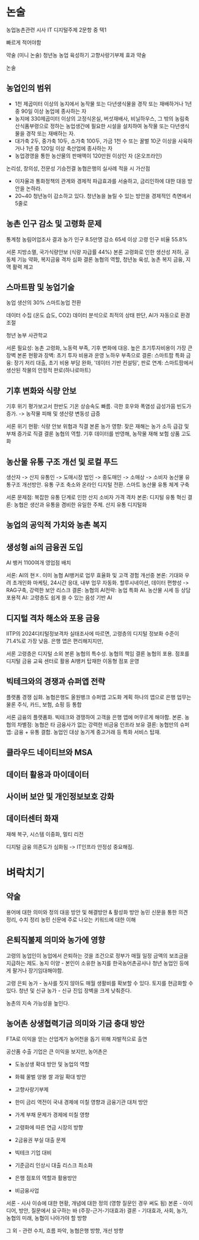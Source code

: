 
# 논술
농업농촌관련 시사
IT 디지털주제 2문항 중 택1

빠르게 적어야함


약술 (미니 논술)
청년농 농업 육성하기
고향사랑기부제 효과 약술

논술

## 농업인의 범위
- 1천 제곱미터 이상의 농지에서 농작물 또는 다년생식물을 경작 또는 재배하거나 1년 중 90일 이상 농업에 종사하는 자
- 농지에 330제곱미터 이상의 고정식온실, 버섯재배사, 비닐하우스, 그 밖의 농림축산식품부령으로 정하는 농업생간에 필요한 시설을 설치하여 농작물 또는 다년생식물을 경작 또는 재배하는 자.
- 대가축 2두, 중가축 10두, 소가축 100두, 가금 1천 수 또는 꿀벌 10군 이상을 사육하거나 1년 중 120일 이상 축산업에 종사하는 자
- 농업경영을 통한 농산물의 판매액이 120만원 이상인 자 (온오프라인)


논리성, 창의성, 전문성
기승전결
농협은행의 실사례 적을 시 가산점

- 이자율과 통화정책의 관계와 경제적 파급효과를 서술하고, 금리인하에 대한 대응 방안을 논하라.
- 20~40 청년농이 감소하고 있다. 청년농을 늘릴 수 있는 방안을 경제적인 측면에서 5줄로

## 농촌 인구 감소 및 고령화 문제

통계청 농림어업조사 결과 농가 인구 8.5만명 감소
65세 이상 고령 인구 비율 55.8%

서론 지방소멸, 국가식량안보 (식량 자급률 44%)
본론 고령화로 인한 생산성 저하, 공동체 기능 약화, 복지금융 격차 심화
결론 농협의 역할, 청년농 육성, 농촌 복지 금융, 지역 활력 제고
## 스마트팜 및 농업기술
농업 생산의 30% 스마트농업 전환

데이터 수집 (온도 습도, CO2) 데이터 분석으로 최적의 상태 판단, AI가 자동으로 환경 조절

청년 농부 사관학교

서론 필요성: 농촌 고령화, 노동력 부족, 기후 변화에 대응. 높은 초기투자비용이 가장 큰 장벽
본론 현황과 장벽: 초기 투자 비용과 운영 노하우 부족으로 
결론: 스마트팜 특화 금융: 장기 저리 대출, 초기 비용 부담 완화, '데이터 기반 컨설팅', 판로 연계: 스마트팜에서 생산된 작물의 안정적 판로(하나로마트)

## 기후 변화와 식량 안보
기후 위기 평가보고서 한반도 기온 상승속도 빠름. 극한 호우와 폭염성 급성가뭄 빈도가 증가. -> 농작물 피해 및 생산량 변동성 급증

서론 위기 현황: 식량 안보 위협과 직결
본론 농가 영향: 잦은 재해는 농가 소득 급감 및 부채 증가로 직결
결론 농협의 역할. 기후 데이터를 반영해, 농작물 재해 보험 상품 고도화

## 농산물 유통 구조 개선 및 로컬 푸드
생산자 -> 산지 유통인 -> 도매시장 법인 -> 중도매인 -> 소매상 -> 소비자
농산물 유통구조 개선방안. 
유통 구조 축소와 온라인 디지털 전환. 스마트 농산물 유통 체계 구축

서론 문제점: 복잡한 유통 단계로 인한 산지 소비자 가격 격차
본론: 디지털 유통 혁신
결론: 농협은 생산과 유통을 겸비한 유일한 주체. 산지 유통 디지털화

## 농업의 공익적 가치와 농촌 복지

## 생성형 ai의 금융권 도입

AI 뱅커 1100여개 영업점 배치

서론: AI의 현ㅈ. 이미 농협 AI뱅커로 업무 효율화 및 고객 경험 개선중
본론: 기대와 우려 초개인화 마케팅, 24시간 응대, 내부 업무 자동화. 할루시네이션, 데이터 편향성 -> RAG구축, 강력한 보안 리스크
결론: 농협의 AI전략: 농업 특화 AI. 농산물 시세 등 상담 포용적 AI: 고령층도 쉽게 쓸 수 있는 음성 기반 AI

## 디지털 격차 해소와 포용 금융

IITP의 2024디티털정보격차 실태조사에 따르면, 고령층의 디지털 정보화 수준이 71.4%로 가장 낮음. 은행 앱은 편리해지지만, 

서론 고령층은 디지털 소외
본론 농협의 특수성. 농협의 책임
결론 농협의 포용. 점포를 디지털 금융 교육 센터로 활용 AI뱅커 탑재한 이동형 점포 운영

## 빅테크와의 경쟁과 슈퍼앱 전략
플랫폼 경쟁 심화. 농협은행도 올원뱅크 슈퍼앱 고도화 계획
하나의 앱으로 은행 업무는 물론 주식, 카드, 보험, 쇼핑 등 통합

서론 금융의 플랫폼화. 빅테크와 경쟁하여 고객을 은행 앱에 머무르게 해야함.
본론. 농협의 차별점: 농협은 타 금융사가 없는 강력한 비금융 인프라 보유
결론: 농협만의 슈퍼앱: 금융 + 유통 결합. 농업인 대상 농기계 중고거래 등 특화 서비스 탑재.

## 클라우드 네이티브와 MSA

## 데이터 활용과 마이데이터

## 사이버 보안 및 개인정보보호 강화

## 데이터센터 화재
재해 복구, 시스템 이중화, 멀티 리전

디지털 금융 의존도가 심화됨 -> IT인프라 안정성 중요해짐.

# 벼락치기

## 약술
용어에 대한 의미와 정의
대응 방안 및 해결방안 & 활성화 방안
농민 신문을 통한 의견 정리, 수치 정리
농민 신문에 주로 나오는 키워드에 대한 이해

## 은퇴직불제 의미와 농가에 영향
고령의 농업인이 농업에서 은퇴하는 것을 조건으로 정부가 매월 일정 금액의 보조금을 지급하는 제도.
농지 이양 - 본인이 소유한 농지를 한국농어촌공사나 청년 농업인 등에게 팔거나 장기임대해야함.

고령 은퇴 농가 - 농사를 짓지 않아도 매월 생활비를 확보할 수 있다. 토지를 현금화할 수 있다.
청년 및 신규 농가 - 신규 진입 장벽을 크게 낮춰준다.

농촌의 지속 가능성을 높인다.


## 농어촌 상생협력기금 의미와 기금 충대 방안
FTA로 이익을 얻는 산업계가 농어천을 돕기 위해 자발적으로 출연

공산품 수출 기업은 큰 이익을 보지만, 농어촌은 


- 도농상생 확대 방안 및 농업의 역할
- 화훼 꿀벌 양봉 쌀 과일 확대 방안
- 고향사랑기부제

- 한미 금리 역전이 국내 경제에 미칠 영향과 금융기관 대처 방안
- 가계 부채 문제가 경제에 미칠 영향
- 고령화에 따른 연금 시장의 방향
- 2금융권 부실 대출 문제
- 빅테크 기업 대비
- 기준금리 인상시 대출 리스크 최소화
- 은행 점포의 역할과 활용방안
- 비금융사업

서론 - 시사 이슈에 대한 현황, 개념에 대한 정의 (영향 질문인 경우 써도 됨)
본론 - 아이디어, 방안, 질문에서 요구하는 바 (주장-근거-기대효과)
결론 - 기대효과, 사회, 농가, 농협의 미래, 농협이 나아가야 할 방향

그 외 - 관련 수치, 흐름 파악, 농협은행 방향, 개선 방향